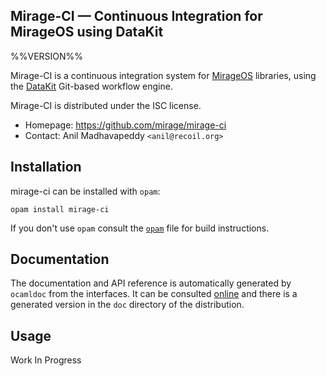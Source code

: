 Mirage-CI — Continuous Integration for MirageOS using DataKit
-------------------------------------------------------------
%%VERSION%%

Mirage-CI is a continuous integration system for [MirageOS](https://mirage.io)
libraries, using the [DataKit](https://github.com/docker/datakit) Git-based
workflow engine.

Mirage-CI is distributed under the ISC license.

* Homepage: <https://github.com/mirage/mirage-ci>
* Contact: Anil Madhavapeddy `<anil@recoil.org>`

## Installation

mirage-ci can be installed with `opam`:

    opam install mirage-ci

If you don't use `opam` consult the [`opam`](opam) file for build
instructions.

## Documentation

The documentation and API reference is automatically generated by
`ocamldoc` from the interfaces. It can be consulted [online][doc]
and there is a generated version in the `doc` directory of the
distribution.

[doc]: https://docs.mirage.io/mirage-ci

## Usage

Work In Progress
